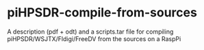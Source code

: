 # piHPSDR-compile-from-sources
A description (pdf + odt) and a scripts.tar file for compiling piHPSDR/WSJTX/Fldigi/FreeDV from the sources on a RaspPi
